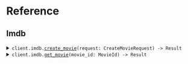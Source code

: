 # Reference
## Imdb
<details><summary><code>client.imdb.<a href="/src/api/resources/imdb/client.rs">create_movie</a>(request: CreateMovieRequest) -> Result<MovieId, ApiError></code></summary>
<dl>
<dd>

#### 📝 Description

<dl>
<dd>

<dl>
<dd>

Add a movie to the database using the movies/* /... path.
</dd>
</dl>
</dd>
</dl>

#### 🔌 Usage

<dl>
<dd>

<dl>
<dd>

```rust
use custom_imdb_sdk::prelude::*;

#[tokio::main]
async fn main() {
    let config = ClientConfig {
        token: Some("<token>".to_string()),
        ..Default::default()
    };
    let client = CustomImdbClient::new(config).expect("Failed to build client");
    client
        .imdb
        .create_movie(
            &CreateMovieRequest {
                title: "title".to_string(),
                rating: 1.1,
            },
            None,
        )
        .await;
}
```
</dd>
</dl>
</dd>
</dl>


</dd>
</dl>
</details>

<details><summary><code>client.imdb.<a href="/src/api/resources/imdb/client.rs">get_movie</a>(movie_id: MovieId) -> Result<Movie, ApiError></code></summary>
<dl>
<dd>

#### 🔌 Usage

<dl>
<dd>

<dl>
<dd>

```rust
use custom_imdb_sdk::prelude::*;

#[tokio::main]
async fn main() {
    let config = ClientConfig {
        token: Some("<token>".to_string()),
        ..Default::default()
    };
    let client = CustomImdbClient::new(config).expect("Failed to build client");
    client
        .imdb
        .get_movie(&MovieId("movieId".to_string()), None)
        .await;
}
```
</dd>
</dl>
</dd>
</dl>

#### ⚙️ Parameters

<dl>
<dd>

<dl>
<dd>

**movie_id:** `MovieId` 
    
</dd>
</dl>
</dd>
</dl>


</dd>
</dl>
</details>

